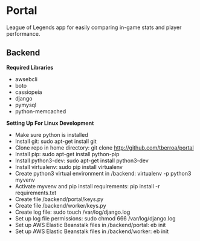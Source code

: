 # Portal
League of Legends app for easily comparing in-game stats and player performance.

## Backend
**Required Libraries**
- awsebcli
- boto
- cassiopeia
- django
- pymysql
- python-memcached

**Setting Up For Linux Development**
- Make sure python is installed
- Install git: sudo apt-get install git
- Clone repo in home directory: git clone http://github.com/tberroa/portal
- Install pip: sudo apt-get install python-pip
- Install python3-dev: sudo apt-get install python3-dev
- Install virtualenv: sudo pip install virtualenv
- Create python3 virtual environment in /backend: virtualenv -p python3 myvenv
- Activate myvenv and pip install requirements: pip install -r requirements.txt
- Create file /backend/portal/keys.py
- Create file /backend/worker/keys.py
- Create log file: sudo touch /var/log/django.log
- Set up log file permissions: sudo chmod 666 /var/log/django.log
- Set up AWS Elastic Beanstalk files in /backend/portal: eb init
- Set up AWS Elastic Beanstalk files in /backend/worker: eb init
